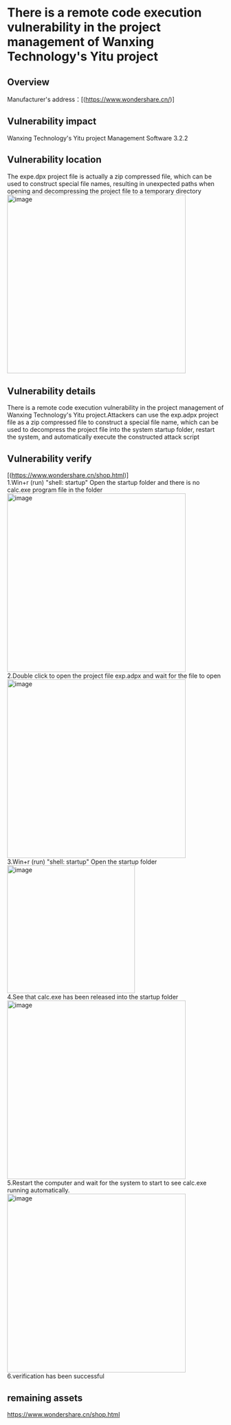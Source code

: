# There is a remote code execution vulnerability in the project management of Wanxing Technology's Yitu project

## Overview
Manufacturer's address：[(https://www.wondershare.cn/)]
## Vulnerability impact
Wanxing Technology's Yitu project Management Software 3.2.2
## Vulnerability location
The expe.dpx project file is actually a zip compressed file, which can be used to construct special file names, resulting in unexpected paths when opening and decompressing the project file to a temporary directory
<img width="415" alt="image" src="https://github.com/zty007666/Shenzhen-Yitu-Software-Yitu-Project-Management-Software/assets/26759286/01ca0d6a-e118-4498-8729-267178393839">
## Vulnerability details
There is a remote code execution vulnerability in the project management of Wanxing Technology's Yitu project.Attackers can use the exp.adpx project file as a zip compressed file to construct a special file name, which can be used to decompress the project file into the system startup folder, restart the system, and automatically execute the constructed attack script 
## Vulnerability verify
[(https://www.wondershare.cn/shop.html)]
<br /> 1.Win+r (run) "shell: startup" Open the startup folder and there is no calc.exe program file in the folder
<br /> <img width="415" alt="image" src="https://github.com/zty007666/Shenzhen-Yitu-Software-Yitu-Project-Management-Software/assets/26759286/1f3fe98b-3ddb-4fe0-8628-ff49b9ec3da4">
<br /> 2.Double click to open the project file exp.adpx and wait for the file to open
<br /> <img width="415" alt="image" src="https://github.com/zty007666/Shenzhen-Yitu-Software-Yitu-Project-Management-Software/assets/26759286/feae17aa-9b6d-4736-a160-d3d9710038fa">
<br /> 3.Win+r (run) "shell: startup" Open the startup folder
<br /> <img width="297" alt="image" src="https://github.com/zty007666/Shenzhen-Yitu-Software-Yitu-Project-Management-Software/assets/26759286/1a3a62fc-a6d0-4d4d-8f42-d8d8e57defde">
<br /> 4.See that calc.exe has been released into the startup folder
<br /> <img width="415" alt="image" src="https://github.com/zty007666/Shenzhen-Yitu-Software-Yitu-Project-Management-Software/assets/26759286/a5583363-dbe8-414e-9556-73a68c2e7008">
<br /> 5.Restart the computer and wait for the system to start to see calc.exe running automatically.
<br /> <img width="415" alt="image" src="https://github.com/zty007666/Shenzhen-Yitu-Software-Yitu-Project-Management-Software/assets/26759286/b7b48578-aecf-480e-8abf-aa1b1ee88d34">
<br /> 6.verification has been successful
## remaining assets
https://www.wondershare.cn/shop.html
